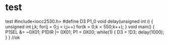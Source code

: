 # test
test
#include<iocc2530.h>
#define D3 P1_0
void delay(unsigned int i)
{
  unsigned int j,k;
  for(j = 0;j < i;j++)
  for(k = 0;k < 550;k++);
}
void main()
{
  P1SEL &= ~0X01;
  P1DIR |= 0X01;
  P1 = 0X00;
  while(1)
  {
    D3 = !D3;
    delay(1000);
  }
}
//ok
